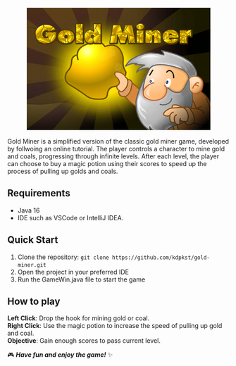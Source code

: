<p align="center">
  <img src="./imgs_for_repo/gm.png" alt="golde miner" width="417" height="278" />
</p>

Gold Miner is a simplified version of the classic gold miner game, developed by follwoing an online tutorial. The player controls a character to mine gold and coals, progressing through infinite levels. After each level, the player can choose to buy a magic potion using their scores to speed up the process of pulling up golds and coals.

## Requirements
- Java 16
- IDE such as VSCode or IntelliJ IDEA.

## Quick Start
1. Clone the repository: `git clone https://github.com/kdpkst/gold-miner.git`
2. Open the project in your preferred IDE
3. Run the GameWin.java file to start the game

## How to play
**Left Click**: Drop the hook for mining gold or coal.  
**Right Click**: Use the magic potion to increase the speed of pulling up gold and coal.  
**Objective**: Gain enough scores to pass current level.  

🎮 **_Have fun and enjoy the game!_** ✨

